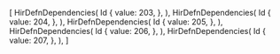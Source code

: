 [
    HirDefnDependencies(
        Id {
            value: 203,
        },
    ),
    HirDefnDependencies(
        Id {
            value: 204,
        },
    ),
    HirDefnDependencies(
        Id {
            value: 205,
        },
    ),
    HirDefnDependencies(
        Id {
            value: 206,
        },
    ),
    HirDefnDependencies(
        Id {
            value: 207,
        },
    ),
]